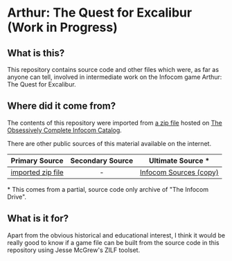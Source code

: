 # Arthur: The Quest for Excalibur (Work in Progress)

## What is this?

This repository contains source code and other files which were, as far as anyone can tell, involved in intermediate work on the Infocom game Arthur: The Quest for Excalibur.

## Where did it come from?

The contents of this repository were imported from [a zip file](https://eblong.com/infocom/sources/arthur-rmid1.zip) hosted on [The Obsessively Complete Infocom Catalog](https://eblong.com/infocom/).

There are other public sources of this material available on the internet.

| Primary Source      | Secondary Source    | Ultimate Source *        |
|:-------------------:|:-------------------:|:------------------------:|
| [imported zip file] |                   - | [Infocom Sources (copy)] |

[imported zip file]: https://eblong.com/infocom/sources/arthur-rmid1.zip
[Infocom Sources (copy)]: https://github.com/zil-legacy/infocom-sources/tree/master/development/arthur/oldarthur

\* This comes from a partial, source code only archive of "The Infocom Drive".

## What is it for?

Apart from the obvious historical and educational interest, I think it would be really good to know if a game file can be built from the source code in this repository using Jesse McGrew's ZILF toolset.
